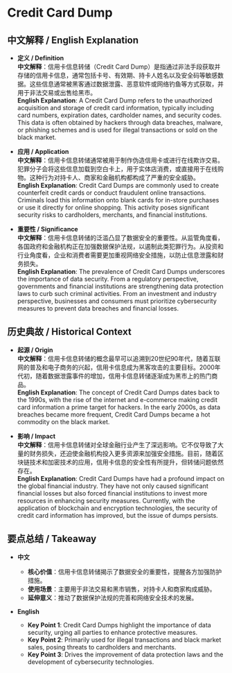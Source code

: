 # Credit Card Dump

## 中文解释 / English Explanation

* **定义 / Definition**  
  **中文解释**：信用卡信息转储（Credit Card Dump）是指通过非法手段获取并存储的信用卡信息，通常包括卡号、有效期、持卡人姓名以及安全码等敏感数据。这些信息通常被黑客通过数据泄露、恶意软件或网络钓鱼等方式获取，并用于非法交易或出售给黑市。  
  **English Explanation**: A Credit Card Dump refers to the unauthorized acquisition and storage of credit card information, typically including card numbers, expiration dates, cardholder names, and security codes. This data is often obtained by hackers through data breaches, malware, or phishing schemes and is used for illegal transactions or sold on the black market.

* **应用 / Application**  
  **中文解释**：信用卡信息转储通常被用于制作伪造信用卡或进行在线欺诈交易。犯罪分子会将这些信息加载到空白卡上，用于实体店消费，或直接用于在线购物。这种行为对持卡人、商家和金融机构都构成了严重的安全威胁。  
  **English Explanation**: Credit Card Dumps are commonly used to create counterfeit credit cards or conduct fraudulent online transactions. Criminals load this information onto blank cards for in-store purchases or use it directly for online shopping. This activity poses significant security risks to cardholders, merchants, and financial institutions.

* **重要性 / Significance**  
  **中文解释**：信用卡信息转储的泛滥凸显了数据安全的重要性。从监管角度看，各国政府和金融机构正在加强数据保护法规，以遏制此类犯罪行为。从投资和行业角度看，企业和消费者需要更加重视网络安全措施，以防止信息泄露和财务损失。  
  **English Explanation**: The prevalence of Credit Card Dumps underscores the importance of data security. From a regulatory perspective, governments and financial institutions are strengthening data protection laws to curb such criminal activities. From an investment and industry perspective, businesses and consumers must prioritize cybersecurity measures to prevent data breaches and financial losses.

## 历史典故 / Historical Context

* **起源 / Origin**  
  **中文解释**：信用卡信息转储的概念最早可以追溯到20世纪90年代，随着互联网的普及和电子商务的兴起，信用卡信息成为黑客攻击的主要目标。2000年代初，随着数据泄露事件的增加，信用卡信息转储逐渐成为黑市上的热门商品。  
  **English Explanation**: The concept of Credit Card Dumps dates back to the 1990s, with the rise of the internet and e-commerce making credit card information a prime target for hackers. In the early 2000s, as data breaches became more frequent, Credit Card Dumps became a hot commodity on the black market.

* **影响 / Impact**  
  **中文解释**：信用卡信息转储对全球金融行业产生了深远影响。它不仅导致了大量的财务损失，还迫使金融机构投入更多资源来加强安全措施。目前，随着区块链技术和加密技术的应用，信用卡信息的安全性有所提升，但转储问题依然存在。  
  **English Explanation**: Credit Card Dumps have had a profound impact on the global financial industry. They have not only caused significant financial losses but also forced financial institutions to invest more resources in enhancing security measures. Currently, with the application of blockchain and encryption technologies, the security of credit card information has improved, but the issue of dumps persists.

## 要点总结 / Takeaway

* **中文**  
  - **核心价值**：信用卡信息转储揭示了数据安全的重要性，提醒各方加强防护措施。  
  - **使用场景**：主要用于非法交易和黑市销售，对持卡人和商家构成威胁。  
  - **延伸意义**：推动了数据保护法规的完善和网络安全技术的发展。

* **English**  
  - **Key Point 1**: Credit Card Dumps highlight the importance of data security, urging all parties to enhance protective measures.  
  - **Key Point 2**: Primarily used for illegal transactions and black market sales, posing threats to cardholders and merchants.  
  - **Key Point 3**: Drives the improvement of data protection laws and the development of cybersecurity technologies.